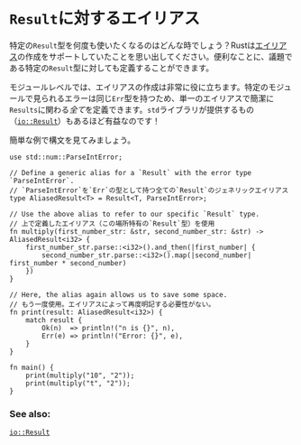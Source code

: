 <!--
# aliases for `Result`
-->
# `Result`に対するエイリアス

<!--
How about when we want to reuse a specific `Result` type many times?
Recall that Rust allows us to create [aliases][typealias]. Conveniently,
we can define one for the specific `Result` in question.
-->
特定の`Result`型を何度も使いたくなるのはどんな時でしょう？Rustは[エイリアス][typealias]の作成をサポートしていたことを思い出してください。便利なことに、議題である特定の`Result`型に対しても定義することができます。

<!--
At a module level, creating aliases can be particularly helpful. Errors
found in a specific module often have the same `Err` type, so a single alias
can succinctly define *all* associated `Results`. This is so useful that the
`std` library even supplies one: [`io::Result`][io_result]!
-->
モジュールレベルでは、エイリアスの作成は非常に役に立ちます。特定のモジュールで見られるエラーは同じ`Err`型を持つため、単一のエイリアスで簡潔に`Results`に関わる*全て*を定義できます。`std`ライブラリが提供するもの（[`io::Result`][io_result]）もあるほど有益なのです！

<!--
Here's a quick example to show off the syntax:
-->
簡単な例で構文を見てみましょう。

```rust,editable
use std::num::ParseIntError;

// Define a generic alias for a `Result` with the error type `ParseIntError`.
// `ParseIntError`を`Err`の型として持つ全ての`Result`のジェネリックエイリアス
type AliasedResult<T> = Result<T, ParseIntError>;

// Use the above alias to refer to our specific `Result` type.
// 上で定義したエイリアス（この場所特有の`Result`型）を使用
fn multiply(first_number_str: &str, second_number_str: &str) -> AliasedResult<i32> {
    first_number_str.parse::<i32>().and_then(|first_number| {
        second_number_str.parse::<i32>().map(|second_number| first_number * second_number)
    })
}

// Here, the alias again allows us to save some space.
// もう一度使用。エイリアスによって再度明記する必要性がない。
fn print(result: AliasedResult<i32>) {
    match result {
        Ok(n)  => println!("n is {}", n),
        Err(e) => println!("Error: {}", e),
    }
}

fn main() {
    print(multiply("10", "2"));
    print(multiply("t", "2"));
}
```

### See also:

[`io::Result`][io_result]

[typealias]: ../../types/alias.md
[io_result]: https://doc.rust-lang.org/std/io/type.Result.html

